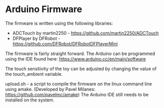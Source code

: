 # Arduino Firmware

The firmware is written using the following libraries:

* ADCTouch by martin2250 - https://github.com/martin2250/ADCTouch 
* DFPlayer by DFRobot - https://github.com/DFRobot/DFRobotDFPlayerMini 

The firmware is fairly straight forward. The Arduino can be programmed using the IDE found here:
https://www.arduino.cc/en/main/software

The touch sensitivity of the toy can be adjusted by changing the value of the 
touch_ambient variable.

upload.sh - a script to compile the firmware on the linux command line using amake. (Developed by Pavel Milanes: https://github.com/pavelmc/amake)
The Arduino IDE still needs to be installed on the system.
